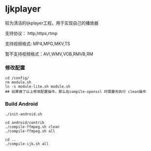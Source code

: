# Ijkplayer
较为清洁的Ijkplayer工程，用于实现自己的播放器

支持协议： http,https,rtmp

支持视频格式: MP4,MPG,MKV,TS

暂不支持视频格式：AVI,WMV,VOB,RMVB,RM


### 修改配置
```
cd /config/
rm module.sh
ln -s module-lite.sh module.sh
## 如果做了以上修改配置操作，那么在compile-openssl 时需要先执行 clean操作
```

### Build Android
```
./init-android.sh

cd android/contrib
./compile-ffmpeg.sh clean
./compile-ffmpeg.sh all

cd ..
./compile-ijk.sh all
```